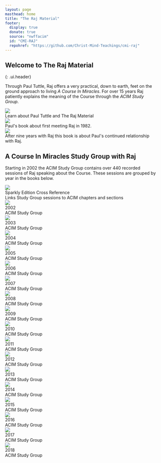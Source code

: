 ```yaml
---
layout: page
masthead: home
title: "The Raj Material"
footer:
  display: true
  donate: true
  source: "nwffacim"
  id: "CMI-RAJ"
  repohref: "https://github.com/Christ-Mind-Teachings/cmi-raj"
---
```


## Welcome to The Raj Material
{: .ui.header}

Through Paul Tuttle, Raj offers a very practical, down to earth, feet on the ground approach to living *A Course In Miracles*. For over 15 years Raj patiently explains the meaning of the Course through the *ACIM Study Group*.

<div id="page-contents">
  <div class="ui three cards">
    <div class="card">
      <a href="#" data-book="acq" class="toc-modal-open image">
        <img src="/t/raj/public/img/raj/acq-big.jpg">
      </a>
      <div class="content">
        <div class="description">
          Learn about Paul Tuttle and The Raj Material
        </div>
      </div>
    </div>
  </div>
  <div class="ui three cards">
    <div class="card">
      <a href="#" data-book="yaa" class="toc-modal-open image">
        <img src="/t/raj/public/img/raj/yaa-big.jpg">
      </a>
      <div class="content">
        <div class="description">
          Paul's book about first meeting Raj in 1982.
        </div>
      </div>
    </div>
    <div class="card">
      <a href="#" data-book="grad" class="toc-modal-open image">
        <img src="/t/raj/public/img/raj/grad-big.jpg">
      </a>
      <div class="content">
        <div class="description">
          After nine years with Raj this book is about Paul's continued relationship with Raj.
        </div>
      </div>
    </div>
  </div>
  <h2 class="ui header">A Course In Miracles Study Group with Raj</h2>
  <p>
    Starting in 2002 the ACIM Study Group contains over 440 recorded sessions of Raj speaking about the Course. These sessions are grouped by year in the books below.
  </p>
  <div id="page-contents2" class="ui three cards">
    <div class="card">
      <a href="#" data-book="acim" data-tooltip="Sparkly Edition Cross Reference" class="toc-modal-open image">
        <img src="/t/raj/public/img/raj/acim-toc.jpg">
      </a>
      <div class="content">
        <div class="header">Sparkly Edition Cross Reference</div>
        <div class="description">
          Links Study Group sessions to ACIM chapters and sections
        </div>
      </div>
    </div>
  </div>
  <div id="page-contents3" class="ui three cards">
    <div class="card">
      <a href="#" data-book="sg2002" class="toc-modal-open image">
        <img src="/t/raj/public/img/raj/sg2002-big.jpg">
      </a>
      <div class="content">
        <div class="header">2002</div>
        <div class="description">
          ACIM Study Group
        </div>
      </div>
    </div>
    <div class="card">
      <a href="#" data-book="sg2003" class="toc-modal-open image">
        <img src="/t/raj/public/img/raj/sg2003-big.jpg">
      </a>
      <div class="content">
        <div class="header">2003</div>
        <div class="description">
          ACIM Study Group
        </div>
      </div>
    </div>
    <div class="card">
      <a href="#" data-book="sg2004" class="toc-modal-open image">
        <img src="/t/raj/public/img/raj/sg2004-big.jpg">
      </a>
      <div class="content">
        <div class="header">2004</div>
        <div class="description">
          ACIM Study Group
        </div>
      </div>
    </div>
    <div class="card">
      <a href="#" data-book="sg2005" class="toc-modal-open image">
        <img src="/t/raj/public/img/raj/sg2005-big.jpg">
      </a>
      <div class="content">
        <div class="header">2005</div>
        <div class="description">
          ACIM Study Group
        </div>
      </div>
    </div>
    <div class="card">
      <a href="#" data-book="sg2006" class="toc-modal-open image">
        <img src="/t/raj/public/img/raj/sg2006-big.jpg">
      </a>
      <div class="content">
        <div class="header">2006</div>
        <div class="description">
          ACIM Study Group
        </div>
      </div>
    </div>
    <div class="card">
      <a href="#" data-book="sg2007" class="toc-modal-open image">
        <img src="/t/raj/public/img/raj/sg2007-big.jpg">
      </a>
      <div class="content">
        <div class="header">2007</div>
        <div class="description">
          ACIM Study Group
        </div>
      </div>
    </div>
    <div class="card">
      <a href="#" data-book="sg2008" class="toc-modal-open image">
        <img src="/t/raj/public/img/raj/sg2008-big.jpg">
      </a>
      <div class="content">
        <div class="header">2008</div>
        <div class="description">
          ACIM Study Group
        </div>
      </div>
    </div>
    <div class="card">
      <a href="#" data-book="sg2009" class="toc-modal-open image">
        <img src="/t/raj/public/img/raj/sg2009-big.jpg">
      </a>
      <div class="content">
        <div class="header">2009</div>
        <div class="description">
          ACIM Study Group
        </div>
      </div>
    </div>
    <div class="card">
      <a href="#" data-book="sg2010" class="toc-modal-open image">
        <img src="/t/raj/public/img/raj/sg2010-big.jpg">
      </a>
      <div class="content">
        <div class="header">2010</div>
        <div class="description">
          ACIM Study Group
        </div>
      </div>
    </div>
    <div class="card">
      <a href="#" data-book="sg2011" class="toc-modal-open image">
        <img src="/t/raj/public/img/raj/sg2011-big.jpg">
      </a>
      <div class="content">
        <div class="header">2011</div>
        <div class="description">
          ACIM Study Group
        </div>
      </div>
    </div>
    <div class="card">
      <a href="#" data-book="sg2012" class="toc-modal-open image">
        <img src="/t/raj/public/img/raj/sg2012-big.jpg">
      </a>
      <div class="content">
        <div class="header">2012</div>
        <div class="description">
          ACIM Study Group
        </div>
      </div>
    </div>
    <div class="card">
      <a href="#" data-book="sg2013" class="toc-modal-open image">
        <img src="/t/raj/public/img/raj/sg2013-big.jpg">
      </a>
      <div class="content">
        <div class="header">2013</div>
        <div class="description">
          ACIM Study Group
        </div>
      </div>
    </div>
    <div class="card">
      <a href="#" data-book="sg2014" class="toc-modal-open image">
        <img src="/t/raj/public/img/raj/sg2014-big.jpg">
      </a>
      <div class="content">
        <div class="header">2014</div>
        <div class="description">
          ACIM Study Group
        </div>
      </div>
    </div>
    <div class="card">
      <a href="#" data-book="sg2015" class="toc-modal-open image">
        <img src="/t/raj/public/img/raj/sg2015-big.jpg">
      </a>
      <div class="content">
        <div class="header">2015</div>
        <div class="description">
          ACIM Study Group
        </div>
      </div>
    </div>
    <div class="card">
      <a href="#" data-book="sg2016" class="toc-modal-open image">
        <img src="/t/raj/public/img/raj/sg2016-big.jpg">
      </a>
      <div class="content">
        <div class="header">2016</div>
        <div class="description">
          ACIM Study Group
        </div>
      </div>
    </div>
    <div class="card">
      <a href="#" data-book="sg2017" class="toc-modal-open image">
        <img src="/t/raj/public/img/raj/sg2017-big.jpg">
      </a>
      <div class="content">
        <div class="header">2017</div>
        <div class="description">
          ACIM Study Group
        </div>
      </div>
    </div>
    <div class="card">
      <a href="#" data-book="sg2018" class="toc-modal-open image">
        <img src="/t/raj/public/img/raj/sg2018-big.jpg">
      </a>
      <div class="content">
        <div class="header">2018</div>
        <div class="description">
          ACIM Study Group
        </div>
      </div>
    </div>
  </div>
</div>
